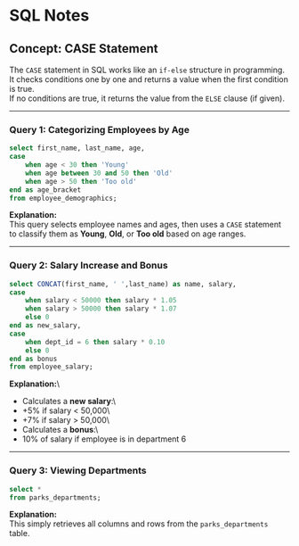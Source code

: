 # SQL Notes

## Concept: CASE Statement

The `CASE` statement in SQL works like an `if-else` structure in
programming.\
It checks conditions one by one and returns a value when the first
condition is true.\
If no conditions are true, it returns the value from the `ELSE` clause
(if given).

------------------------------------------------------------------------

### Query 1: Categorizing Employees by Age

``` sql
select first_name, last_name, age,
case
    when age < 30 then 'Young'
    when age between 30 and 50 then 'Old'
    when age > 50 then 'Too old'
end as age_bracket
from employee_demographics;
```

**Explanation:**\
This query selects employee names and ages, then uses a `CASE` statement
to classify them as **Young**, **Old**, or **Too old** based on age
ranges.

------------------------------------------------------------------------

### Query 2: Salary Increase and Bonus

``` sql
select CONCAT(first_name, ' ',last_name) as name, salary,
case
    when salary < 50000 then salary * 1.05
    when salary > 50000 then salary * 1.07
    else 0
end as new_salary,
case 
    when dept_id = 6 then salary * 0.10
    else 0
end as bonus
from employee_salary;
```

**Explanation:**\
- Calculates a **new salary**:\
- +5% if salary \< 50,000\
- +7% if salary \> 50,000\
- Calculates a **bonus**:\
- 10% of salary if employee is in department 6

------------------------------------------------------------------------

### Query 3: Viewing Departments

``` sql
select * 
from parks_departments;
```

**Explanation:**\
This simply retrieves all columns and rows from the `parks_departments`
table.
